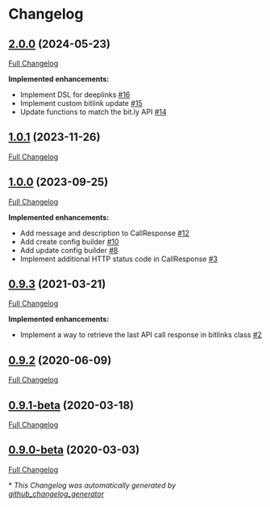 # Changelog

## [2.0.0](https://github.com/ethauvin/bitly-shorten/tree/1.0.0) (2024-05-23)

[Full Changelog](https://github.com/ethauvin/bitly-shorten/compare/1.0.1...1.0.0)

**Implemented enhancements:**

- Implement DSL for deeplinks [\#16](https://github.com/ethauvin/bitly-shorten/issues/16)
- Implement custom bitlink update [\#15](https://github.com/ethauvin/bitly-shorten/issues/15)
- Update functions to match the bit.ly API [\#14](https://github.com/ethauvin/bitly-shorten/issues/14)

## [1.0.1](https://github.com/ethauvin/bitly-shorten/tree/1.0.1) (2023-11-26)

[Full Changelog](https://github.com/ethauvin/bitly-shorten/compare/1.0.0...1.0.1)

## [1.0.0](https://github.com/ethauvin/bitly-shorten/tree/1.0.0) (2023-09-25)

[Full Changelog](https://github.com/ethauvin/bitly-shorten/compare/0.9.3...1.0.0)

**Implemented enhancements:**

- Add message and description to CallResponse [\#12](https://github.com/ethauvin/bitly-shorten/issues/12)
- Add create config builder [\#10](https://github.com/ethauvin/bitly-shorten/issues/10)
- Add update config builder [\#8](https://github.com/ethauvin/bitly-shorten/issues/8)
- Implement additional HTTP status code in CallResponse [\#3](https://github.com/ethauvin/bitly-shorten/issues/3)

## [0.9.3](https://github.com/ethauvin/bitly-shorten/tree/0.9.3) (2021-03-21)

[Full Changelog](https://github.com/ethauvin/bitly-shorten/compare/0.9.2...0.9.3)

**Implemented enhancements:**

- Implement a way to retrieve the last API call response in bitlinks class [\#2](https://github.com/ethauvin/bitly-shorten/issues/2)

## [0.9.2](https://github.com/ethauvin/bitly-shorten/tree/0.9.2) (2020-06-09)

[Full Changelog](https://github.com/ethauvin/bitly-shorten/compare/0.9.1-beta...0.9.2)

## [0.9.1-beta](https://github.com/ethauvin/bitly-shorten/tree/0.9.1-beta) (2020-03-18)

[Full Changelog](https://github.com/ethauvin/bitly-shorten/compare/0.9.0-beta...0.9.1-beta)

## [0.9.0-beta](https://github.com/ethauvin/bitly-shorten/tree/0.9.0-beta) (2020-03-03)

[Full Changelog](https://github.com/ethauvin/bitly-shorten/compare/a444b72b87862bbd5bd77fda59f66e0a952e6dac...0.9.0-beta)



\* *This Changelog was automatically generated by [github_changelog_generator](https://github.com/github-changelog-generator/github-changelog-generator)*
